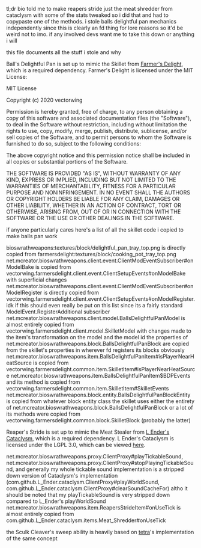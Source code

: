 tl;dr bio told me to make reapers stride just the meat shredder from cataclysm with some of the stats tweaked so i did that and had to copypaste one of the methods. i stole balls delightful pan mechanics independently since this is clearly an fd thing for lore reasons so it'd be weird not to imo. if any involved devs want me to  take this down or anything i will

this file documents all the stuff i stole and why

Ball's Delightful Pan is set up to mimic the Skillet from [Farmer's Delight](https://legacy.curseforge.com/minecraft/mc-mods/farmers-delight), which is a required dependency. Farmer's Delight is licensed under the MIT License:

MIT License

Copyright (c) 2020 vectorwing

Permission is hereby granted, free of charge, to any person obtaining a copy
of this software and associated documentation files (the "Software"), to deal
in the Software without restriction, including without limitation the rights
to use, copy, modify, merge, publish, distribute, sublicense, and/or sell
copies of the Software, and to permit persons to whom the Software is
furnished to do so, subject to the following conditions:

The above copyright notice and this permission notice shall be included in all
copies or substantial portions of the Software.

THE SOFTWARE IS PROVIDED "AS IS", WITHOUT WARRANTY OF ANY KIND, EXPRESS OR
IMPLIED, INCLUDING BUT NOT LIMITED TO THE WARRANTIES OF MERCHANTABILITY,
FITNESS FOR A PARTICULAR PURPOSE AND NONINFRINGEMENT. IN NO EVENT SHALL THE
AUTHORS OR COPYRIGHT HOLDERS BE LIABLE FOR ANY CLAIM, DAMAGES OR OTHER
LIABILITY, WHETHER IN AN ACTION OF CONTRACT, TORT OR OTHERWISE, ARISING FROM,
OUT OF OR IN CONNECTION WITH THE SOFTWARE OR THE USE OR OTHER DEALINGS IN THE
SOFTWARE.

if anyone particularly cares here's a list of all the skillet code i copied to make balls pan work

bioswrathweapons:textures/block/delightful_pan_tray_top.png is directly copied from farmersdelight:textures/block/cooking_pot_tray_top.png
net.mcreator.bioswrathweapons.client.event.ClientModEventSubscriber#onModelBake is copied from vectorwing.farmersdelight.client.event.ClientSetupEvents#onModelBake with superficial changes
net.mcreator.bioswrathweapons.client.event.ClientModEventSubscriber#onModelRegister is directly copied from vectorwing.farmersdelight.client.event.ClientSetupEvents#onModelRegister. idk if this should even really be put on this list since its a fairly standard ModelEvent.RegisterAdditional subscriber
net.mcreator.bioswrathweapons.client.model.BallsDelightfulPanModel is almost entirely copied from vectorwing.farmersdelight.client.model.SkilletModel with changes made to the item's transformation on the model and the model id
the properties of net.mcreator.bioswrathweapons.block.BallsDelightfulPanBlock are copied from the skillet's properties in wherever fd registers its blocks
obviously net.mcreator.bioswrathweapons.item.BallsDelightfulPanItem#isPlayerNearHeatSource is copied from vectorwing.farmersdelight.common.item.SkilletItem#isPlayerNearHeatSource
net.mcreator.bioswrathweapons.item.BallsDelightfulPanItem$BDPEvents and its method is copied from vectorwing.farmersdelight.common.item.SkilletItem#SkilletEvents
net.mcreator.bioswrathweapons.block.entity.BallsDelightfulPanBlockEntity is copied from whatever block entity class the skillet uses
either the entirety of net.mcreator.bioswrathweapons.block.BallsDelightfulPanBlock or a lot of its methods were copied from vectorwing.farmersdelight.common.block.SkilletBlock (probably the latter)

Reaper's Stride is set up to mimic the Meat Stealer from [L Ender's Cataclysm](https://legacy.curseforge.com/minecraft/mc-mods/lendercataclysm), which is a required dependency. L Ender's Cataclysm is licensed under the LGPL 3.0, which can be viewed [here](https://www.gnu.org/licenses/lgpl-3.0.en.html#license-text).

net.mcreator.bioswrathweapons.proxy.ClientProxy#playTickableSound, net.mcreator.bioswrathweapons.proxy.ClientProxy#stopPlayingTickableSound, and generally my whole tickable sound implementation is a stripped down version of Cataclysm's implementation (com.github.L_Ender.cataclysm.ClientProxy#playWorldSound, com.github.L_Ender.cataclysm.ClientProxy#clearSoundCacheFor) altho it should be noted that my playTickableSound is very stripped down compared to L_Ender's playWorldSound
net.mcreator.bioswrathweapons.item.ReapersStrideItem#onUseTick is almost entirely copied from com.github.L_Ender.cataclysm.items.Meat_Shredder#onUseTick

the Sculk Cleaver's sweep ability is heavily based on [tetra](https://legacy.curseforge.com/minecraft/mc-mods/tetra)'s implementation of the same concept
